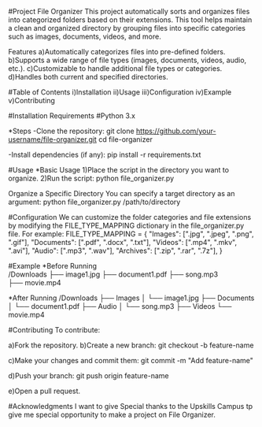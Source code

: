 #Project File Organizer
This project  automatically sorts and organizes files into categorized folders based on their extensions. This tool helps maintain a clean and organized directory by grouping files into specific categories such as images, documents, videos, and more.

Features
a)Automatically categorizes files into pre-defined folders. 
b)Supports a wide range of file types (images, documents, videos, audio, etc.). 
c)Customizable to handle additional file types or categories. 
d)Handles both current and specified directories. 

#Table of Contents
i)Installation 
ii)Usage 
iii)Configuration 
iv)Example 
v)Contributing 

#Installation 
Requirements 
#Python 3.x

*Steps 
-Clone the repository:
git clone https://github.com/your-username/file-organizer.git
cd file-organizer

-Install dependencies (if any):
pip install -r requirements.txt 

#Usage
*Basic Usage
1)Place the script in the directory you want to organize. 
2)Run the script: 
python file_organizer.py 

Organize a Specific Directory
You can specify a target directory as an argument:
python file_organizer.py /path/to/directory

#Configuration
We can customize the folder categories and file extensions by modifying the FILE_TYPE_MAPPING dictionary in the file_organizer.py file. For example: 
FILE_TYPE_MAPPING = {
    "Images": [".jpg", ".jpeg", ".png", ".gif"],
    "Documents": [".pdf", ".docx", ".txt"],
    "Videos": [".mp4", ".mkv", ".avi"],
    "Audio": [".mp3", ".wav"],
    "Archives": [".zip", ".rar", ".7z"],
}

#Example 
*Before Running  
/Downloads 
  ├── image1.jpg 
  ├── document1.pdf 
  ├── song.mp3  
  ├── movie.mp4 
  
*After Running 
/Downloads 
  ├── Images 
  │    └── image1.jpg 
  ├── Documents 
  │    └── document1.pdf 
  ├── Audio 
  │    └── song.mp3 
  ├── Videos 
       └── movie.mp4 
       
#Contributing
To contribute: 

a)Fork the repository. 
b)Create a new branch:
git checkout -b feature-name 

c)Make your changes and commit them: 
git commit -m "Add feature-name" 

d)Push your branch: 
git push origin feature-name 

e)Open a pull request. 

#Acknowledgments
I want to give Special thanks to the Upskills Campus tp give me special opportunity to make a project on File Organizer.

